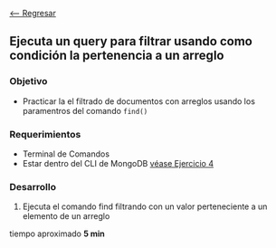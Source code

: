 [<-- Regresar](..)

##  Ejecuta un query para filtrar usando como condición la pertenencia a un arreglo

### Objetivo

- Practicar la el filtrado de documentos con arreglos usando los paramentros del comando `find()`

### Requerimientos

- Terminal de Comandos
- Estar dentro del CLI de MongoDB [véase Ejercicio 4](../Ejercicio-04/)

### Desarrollo

1. Ejecuta el comando find filtrando con un valor perteneciente a un elemento de un arreglo

tiempo aproximado **5 min**